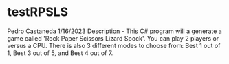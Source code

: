 # testRPSLS

Pedro Castaneda
1/16/2023
Description - This C# program will a generate a game called 'Rock Paper Scissors Lizard Spock'. You can play 2 players or versus a CPU. 
There is also 3 different modes to choose from: Best 1 out of 1, Best 3 out of 5, and Best 4 out of 7.
